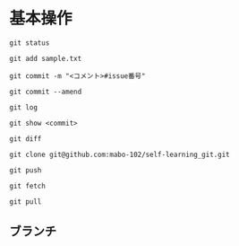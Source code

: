 # 基本操作

```sh:状態を表示する
git status
```

```sh:ファイルを追加する
git add sample.txt
```

```sh:コミットする
git commit -m "<コメント>#issue番号"
```

```sh:直前のコミットを修正する
git commit --amend
```

```sh:ログを表示する
git log
```

```sh:ログを詳細表示する
git show <commit>
```

```sh:差分を表示する
git diff
```

```sh:クローンする
git clone git@github.com:mabo-102/self-learning_git.git
```

```sh:プッシュする
git push
```

```sh:フェッチする
git fetch
```

```sh:プルする(fetch + merge)
git pull
```

## ブランチ


